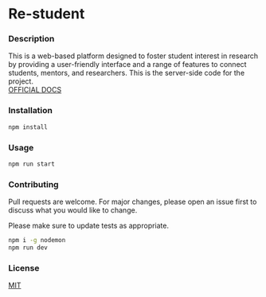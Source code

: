
# Re-student 
### Description

This is a web-based platform designed to foster student interest in research by providing a user-friendly interface and a range of features to connect students, mentors, and researchers. This is the server-side code for the project.
<br>
[OFFICIAL DOCS](https://docs.google.com/document/d/1JK99nP8egyiNUn4hF4RLuUGFYpKo2pKAxRvtnda7Wsw/edit?usp=sharing)

### Installation

```bash
npm install
```

### Usage

```bash
npm run start
```

### Contributing

Pull requests are welcome. For major changes, please open an issue first to discuss what you would like to change.

Please make sure to update tests as appropriate.

```bash
npm i -g nodemon
npm run dev
```

### License

[MIT](https://choosealicense.com/licenses/mit/)
